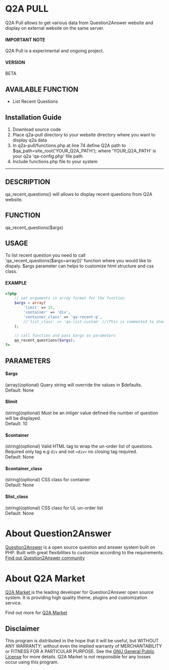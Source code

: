 Q2A PULL
========
Q2A Pull allows to get various data from Question2Answer website and display on external website on the same server.

#### IMPORTANT NOTE
Q2A Pull is a experimental and ongoing project.

#### VERSION
BETA

AVAILABLE FUNCTION
------------------
- List Recent Questions

Installation Guide
------------------
1. Download source code
2. Place q2a-pull directory to your website directory where you want to display q2a data
3. In q2a-pull/functions.php at line 74 define Q2A path to $qa_path=site_root('YOUR_Q2A_PATH'); where 'YOUR_Q2A_PATH' is your q2a 'qa-config.php' file path
4. Include functions.php file to your system

---

DESCRIPTION
-----------
qa_recent_questions() will allows to display recent questions from Q2A website.

FUNCTION
--------
qa_recent_questions($args)

USAGE
-----
To list recent question you need to call 'qa_recent_questions($args=array())' function where you would like to dispaly.
$args parameter can helps to customize html structure and css class.

#### EXAMPLE
```php
<?php	
	// set arguments in array format for the function
    $args = array(
        'limit' => 15,
        'container' => 'div',
        'container_class' => 'qa-recent-q',
        //'list_class' => 'qa-list-custom' //(This is commented to show if not define it will use default class qa-list-item. Uncomment to see how it switch the default class with the defined class in the array)
    );
    
    // call function and pass $args as parameters
    qa_recent_questions($args);
?>
```

PARAMETERS
----------
#### $args
(array)(optional) Query string will override the values in $defaults.  
Default: None

#### $limit
(string)(optional) Must be an intiger value defined the number of question will be displayed.  
Default: 10

#### $container
(string)(optional) Valid HTML tag to wrap the un-order list of questions. Required only tag e.g `div` and not `<div>` no closing tag required.  
Default: None

#### $container_class
(string)(optional) CSS class for container  
Default: None

#### $list_class
(string)(optional) CSS class for UL un-order list  
Default: None

About Question2Answer
=====================
[Question2Answer][q2a_link] is a open source question and answer system built on PHP. Built with great flexibilities to customize according to the requirements. [Find out Question2Answer community][q2a_community]

About Q2A Market
================
[Q2A Market ][author]is the leading developer for Question2Answer open source system. It is providing high quality theme, plugins and customization service.

Find out more for [Q2A Market][author]


Disclaimer
----------
This program is distributed in the hope that it will be useful, but WITHOUT ANY WARRANTY; 
without even the implied warranty of MERCHANTABILITY or FITNESS FOR A PARTICULAR PURPOSE. 
See the [GNU General Public License][GNU] for more details. Q2A Market is not responsible for any losses occur using this program.

[q2a_link]:http://www.question2answer.org
[q2a_community]:http://www.question2answer.org/qa/
[author]: http://www.q2amarket.com
[GNU]:http://www.gnu.org/licenses/gpl.html